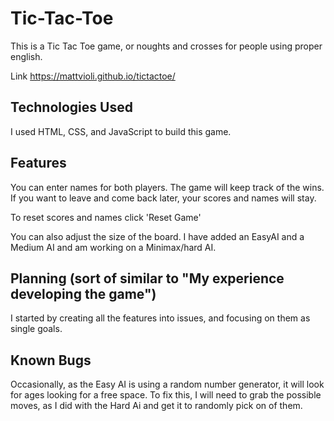 # Tic-Tac-Toe
This is a Tic Tac Toe game, or noughts and crosses for people using proper english.

Link
https://mattvioli.github.io/tictactoe/

## Technologies Used
I used HTML, CSS, and JavaScript to build this game.

## Features

You can enter names for both players.
The game will keep track of the wins.
If you want to leave and come back later, your scores and names will stay.

To reset scores and names click 'Reset Game'

You can also adjust the size of the board.
I have added an EasyAI and a Medium AI and am working on a Minimax/hard AI.

## Planning (sort of similar to "My experience developing the game")
I started by creating all the features into issues, and focusing on them as single goals.

## Known Bugs

Occasionally, as the Easy AI is using a random number generator, it will look for ages looking for a free space.
To fix this, I will need to grab the possible moves, as I did with the Hard Ai and get it to randomly pick on of them.
